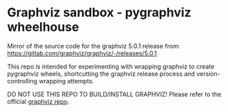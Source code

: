 # Graphviz sandbox - pygraphviz wheelhouse

Mirror of the source code for the graphviz 5.0.1 release from:
https://gitlab.com/graphviz/graphviz/-/releases/5.0.1

This repo is intended for experimenting with wrapping graphviz to create
pygraphviz wheels, shortcutting the graphviz release process and
version-controlling wrapping attempts.

DO NOT USE THIS REPO TO BUILD/INSTALL GRAPHVIZ! Please refer to the
official [graphviz repo](https://gitlab.com/graphviz/graphviz).
